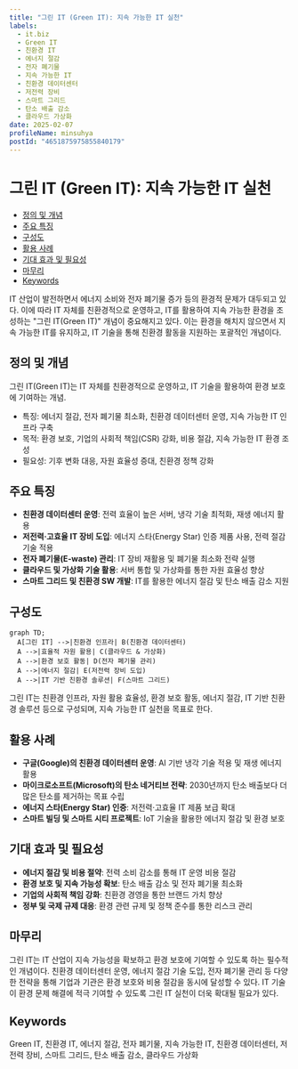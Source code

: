 ```yaml
---
title: "그린 IT (Green IT): 지속 가능한 IT 실천"
labels:
  - it.biz
  - Green IT
  - 친환경 IT
  - 에너지 절감
  - 전자 폐기물
  - 지속 가능한 IT
  - 친환경 데이터센터
  - 저전력 장비
  - 스마트 그리드
  - 탄소 배출 감소
  - 클라우드 가상화
date: 2025-02-07
profileName: minsuhya
postId: "4651875975855840179"
---
```



# 그린 IT (Green IT): 지속 가능한 IT 실천

<!-- mtoc-start -->

- [정의 및 개념](#정의-및-개념)
- [주요 특징](#주요-특징)
- [구성도](#구성도)
- [활용 사례](#활용-사례)
- [기대 효과 및 필요성](#기대-효과-및-필요성)
- [마무리](#마무리)
- [Keywords](#keywords)

<!-- mtoc-end -->

IT 산업이 발전하면서 에너지 소비와 전자 폐기물 증가 등의 환경적 문제가 대두되고 있다. 이에 따라 IT 자체를 친환경적으로 운영하고, IT를 활용하여 지속 가능한 환경을 조성하는 "그린 IT(Green IT)" 개념이 중요해지고 있다. 이는 환경을 해치지 않으면서 지속 가능한 IT를 유지하고, IT 기술을 통해 친환경 활동을 지원하는 포괄적인 개념이다.

## 정의 및 개념

그린 IT(Green IT)는 IT 자체를 친환경적으로 운영하고, IT 기술을 활용하여 환경 보호에 기여하는 개념.

- 특징: 에너지 절감, 전자 폐기물 최소화, 친환경 데이터센터 운영, 지속 가능한 IT 인프라 구축
- 목적: 환경 보호, 기업의 사회적 책임(CSR) 강화, 비용 절감, 지속 가능한 IT 환경 조성
- 필요성: 기후 변화 대응, 자원 효율성 증대, 친환경 정책 강화

## 주요 특징

- **친환경 데이터센터 운영**: 전력 효율이 높은 서버, 냉각 기술 최적화, 재생 에너지 활용
- **저전력·고효율 IT 장비 도입**: 에너지 스타(Energy Star) 인증 제품 사용, 전력 절감 기술 적용
- **전자 폐기물(E-waste) 관리**: IT 장비 재활용 및 폐기물 최소화 전략 실행
- **클라우드 및 가상화 기술 활용**: 서버 통합 및 가상화를 통한 자원 효율성 향상
- **스마트 그리드 및 친환경 SW 개발**: IT를 활용한 에너지 절감 및 탄소 배출 감소 지원

## 구성도

```mermaid
graph TD;
  A[그린 IT] -->|친환경 인프라| B(친환경 데이터센터)
  A -->|효율적 자원 활용| C(클라우드 & 가상화)
  A -->|환경 보호 활동| D(전자 폐기물 관리)
  A -->|에너지 절감| E(저전력 장비 도입)
  A -->|IT 기반 친환경 솔루션| F(스마트 그리드)
```

그린 IT는 친환경 인프라, 자원 활용 효율성, 환경 보호 활동, 에너지 절감, IT 기반 친환경 솔루션 등으로 구성되며, 지속 가능한 IT 실천을 목표로 한다.

## 활용 사례

- **구글(Google)의 친환경 데이터센터 운영**: AI 기반 냉각 기술 적용 및 재생 에너지 활용
- **마이크로소프트(Microsoft)의 탄소 네거티브 전략**: 2030년까지 탄소 배출보다 더 많은 탄소를 제거하는 목표 수립
- **에너지 스타(Energy Star) 인증**: 저전력·고효율 IT 제품 보급 확대
- **스마트 빌딩 및 스마트 시티 프로젝트**: IoT 기술을 활용한 에너지 절감 및 환경 보호

## 기대 효과 및 필요성

- **에너지 절감 및 비용 절약**: 전력 소비 감소를 통해 IT 운영 비용 절감
- **환경 보호 및 지속 가능성 확보**: 탄소 배출 감소 및 전자 폐기물 최소화
- **기업의 사회적 책임 강화**: 친환경 경영을 통한 브랜드 가치 향상
- **정부 및 국제 규제 대응**: 환경 관련 규제 및 정책 준수를 통한 리스크 관리

## 마무리

그린 IT는 IT 산업이 지속 가능성을 확보하고 환경 보호에 기여할 수 있도록 하는 필수적인 개념이다. 친환경 데이터센터 운영, 에너지 절감 기술 도입, 전자 폐기물 관리 등 다양한 전략을 통해 기업과 기관은 환경 보호와 비용 절감을 동시에 달성할 수 있다. IT 기술이 환경 문제 해결에 적극 기여할 수 있도록 그린 IT 실천이 더욱 확대될 필요가 있다.

## Keywords

Green IT, 친환경 IT, 에너지 절감, 전자 폐기물, 지속 가능한 IT, 친환경 데이터센터, 저전력 장비, 스마트 그리드, 탄소 배출 감소, 클라우드 가상화